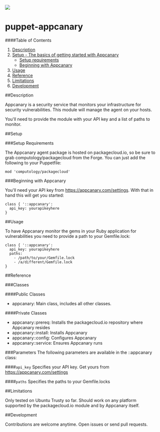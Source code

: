 <a href="https://appcanary.com"><img src="https://github.com/appcanary/puppet-appcanary/raw/master/appcanary-hero.png" /></a>

# puppet-appcanary

####Table of Contents

1. [Description](#description)
2. [Setup - The basics of getting started with Appcanary](#setup)
    * [Setup requirements](#setup-requirements)
    * [Beginning with Appcanary](#beginning-with-Appcanary)
3. [Usage](#usage)
4. [Reference](#reference)
5. [Limitations](#limitations)
6. [Development](#development)

##Description

Appcanary is a security service that monitors your infrastructure for security vulnerabilities. This module will manage the agent on your hosts.

You'll need to provide the module with your API key and a list of paths to monitor.

##Setup

###Setup Requirements

The Appcanary agent package is hosted on packagecloud.io, so be sure to grab computology/packagecloud from the Forge. You can just add the following to your Puppetfile:

`mod 'computology/packagecloud'`

###Beginning with Appcanary 

You'll need your API key from https://appcanary.com/settings. With that in hand this will get you started:

```puppet
class { '::appcanary':
  api_key: yourapikeyhere
}
```

##Usage

To have Appcanary monitor the gems in your Ruby application for vulnerabilities you need to provide a path to your Gemfile.lock:

```puppet
class { '::appcanary':
  api_key: yourapikeyhere
  paths:
    - /path/to/your/Gemfile.lock
    - /a/different/Gemfile.lock
}
```

##Reference

###Classes

####Public Classes
* appcanary: Main class, includes all other classes.

####Private Classes
* appcanary::prereq: Installs the packagecloud.io repository where Appcanary resides
* appcanary::install: Installs Appcanary
* appcanary::config: Configures Appcanary
* appcanary::service: Ensures Appcanary runs

###Parameters
The following parameters are available in the ::appcanary class:

####`api_key`
Specifies your API key. Get yours from https://appcanary.com/settings

####`paths`
Specifies the paths to your Gemfile.locks

##Limitations

Only tested on Ubuntu Trusty so far. Should work on any platform supported by the packagecloud.io module and by Appcanary itself.

##Development

Contributions are welcome anytime. Open issues or send pull requests.
